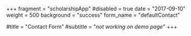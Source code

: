+++
fragment = "scholarshipApp"
#disabled = true
date = "2017-09-10"
weight = 500
background = "success"
form_name = "defaultContact"

#title = "Contact Form"
#subtitle  = "*not working on demo page*"
+++
